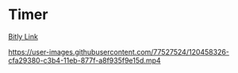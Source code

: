 # Timer

[Bitly Link](bit.ly/3jSkgE3)

https://user-images.githubusercontent.com/77527524/120458326-cfa29380-c3b4-11eb-877f-a8f935f9e15d.mp4










